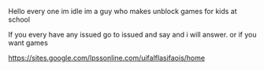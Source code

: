 Hello every one im idle im a guy who makes unblock games for kids at school


If you every have any issued go to issued and say and i will answer.
or if you want games


https://sites.google.com/lpssonline.com/uifalflasifaois/home
